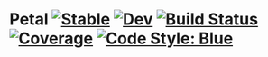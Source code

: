 # Petal [![Stable](https://img.shields.io/badge/docs-stable-blue.svg)](https://adknudson.github.io/Petal.jl/stable) [![Dev](https://img.shields.io/badge/docs-dev-blue.svg)](https://adknudson.github.io/Petal.jl/dev) [![Build Status](https://github.com/adknudson/Petal.jl/workflows/CI/badge.svg)](https://github.com/adknudson/Petal.jl/actions) [![Coverage](https://codecov.io/gh/adknudson/Petal.jl/branch/master/graph/badge.svg)](https://codecov.io/gh/adknudson/Petal.jl) [![Code Style: Blue](https://img.shields.io/badge/code%20style-blue-4495d1.svg)](https://github.com/invenia/BlueStyle)
